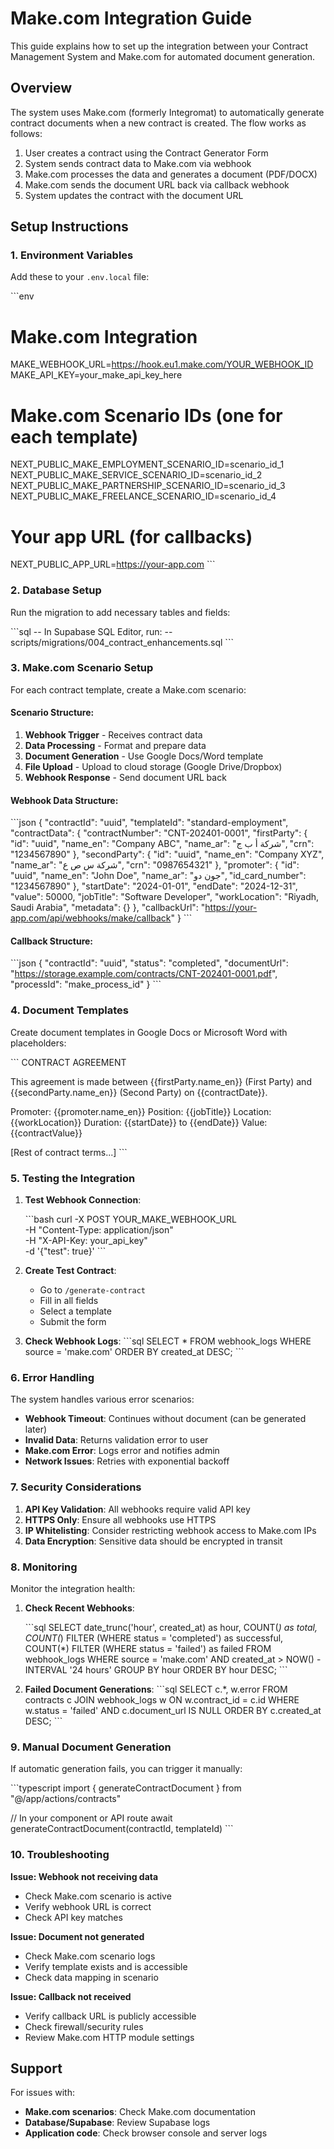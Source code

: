 # Make.com Integration Guide

This guide explains how to set up the integration between your Contract Management System and Make.com for automated document generation.

## Overview

The system uses Make.com (formerly Integromat) to automatically generate contract documents when a new contract is created. The flow works as follows:

1. User creates a contract using the Contract Generator Form
2. System sends contract data to Make.com via webhook
3. Make.com processes the data and generates a document (PDF/DOCX)
4. Make.com sends the document URL back via callback webhook
5. System updates the contract with the document URL

## Setup Instructions

### 1. Environment Variables

Add these to your `.env.local` file:

\`\`\`env
# Make.com Integration
MAKE_WEBHOOK_URL=https://hook.eu1.make.com/YOUR_WEBHOOK_ID
MAKE_API_KEY=your_make_api_key_here

# Make.com Scenario IDs (one for each template)
NEXT_PUBLIC_MAKE_EMPLOYMENT_SCENARIO_ID=scenario_id_1
NEXT_PUBLIC_MAKE_SERVICE_SCENARIO_ID=scenario_id_2
NEXT_PUBLIC_MAKE_PARTNERSHIP_SCENARIO_ID=scenario_id_3
NEXT_PUBLIC_MAKE_FREELANCE_SCENARIO_ID=scenario_id_4

# Your app URL (for callbacks)
NEXT_PUBLIC_APP_URL=https://your-app.com
\`\`\`

### 2. Database Setup

Run the migration to add necessary tables and fields:

\`\`\`sql
-- In Supabase SQL Editor, run:
-- scripts/migrations/004_contract_enhancements.sql
\`\`\`

### 3. Make.com Scenario Setup

For each contract template, create a Make.com scenario:

#### Scenario Structure:

1. **Webhook Trigger** - Receives contract data
2. **Data Processing** - Format and prepare data
3. **Document Generation** - Use Google Docs/Word template
4. **File Upload** - Upload to cloud storage (Google Drive/Dropbox)
5. **Webhook Response** - Send document URL back

#### Webhook Data Structure:

\`\`\`json
{
  "contractId": "uuid",
  "templateId": "standard-employment",
  "contractData": {
    "contractNumber": "CNT-202401-0001",
    "firstParty": {
      "id": "uuid",
      "name_en": "Company ABC",
      "name_ar": "شركة أ ب ج",
      "crn": "1234567890"
    },
    "secondParty": {
      "id": "uuid",
      "name_en": "Company XYZ",
      "name_ar": "شركة س ص ع",
      "crn": "0987654321"
    },
    "promoter": {
      "id": "uuid",
      "name_en": "John Doe",
      "name_ar": "جون دو",
      "id_card_number": "1234567890"
    },
    "startDate": "2024-01-01",
    "endDate": "2024-12-31",
    "value": 50000,
    "jobTitle": "Software Developer",
    "workLocation": "Riyadh, Saudi Arabia",
    "metadata": {}
  },
  "callbackUrl": "https://your-app.com/api/webhooks/make/callback"
}
\`\`\`

#### Callback Structure:

\`\`\`json
{
  "contractId": "uuid",
  "status": "completed",
  "documentUrl": "https://storage.example.com/contracts/CNT-202401-0001.pdf",
  "processId": "make_process_id"
}
\`\`\`

### 4. Document Templates

Create document templates in Google Docs or Microsoft Word with placeholders:

\`\`\`
CONTRACT AGREEMENT

This agreement is made between {{firstParty.name_en}} (First Party)
and {{secondParty.name_en}} (Second Party) on {{contractDate}}.

Promoter: {{promoter.name_en}}
Position: {{jobTitle}}
Location: {{workLocation}}
Duration: {{startDate}} to {{endDate}}
Value: {{contractValue}}

[Rest of contract terms...]
\`\`\`

### 5. Testing the Integration

1. **Test Webhook Connection**:

   \`\`\`bash
   curl -X POST YOUR_MAKE_WEBHOOK_URL \
     -H "Content-Type: application/json" \
     -H "X-API-Key: your_api_key" \
     -d '{"test": true}'
   \`\`\`

2. **Create Test Contract**:
   - Go to `/generate-contract`
   - Fill in all fields
   - Select a template
   - Submit the form

3. **Check Webhook Logs**:
   \`\`\`sql
   SELECT * FROM webhook_logs
   WHERE source = 'make.com'
   ORDER BY created_at DESC;
   \`\`\`

### 6. Error Handling

The system handles various error scenarios:

- **Webhook Timeout**: Continues without document (can be generated later)
- **Invalid Data**: Returns validation error to user
- **Make.com Error**: Logs error and notifies admin
- **Network Issues**: Retries with exponential backoff

### 7. Security Considerations

1. **API Key Validation**: All webhooks require valid API key
2. **HTTPS Only**: Ensure all webhooks use HTTPS
3. **IP Whitelisting**: Consider restricting webhook access to Make.com IPs
4. **Data Encryption**: Sensitive data should be encrypted in transit

### 8. Monitoring

Monitor the integration health:

1. **Check Recent Webhooks**:

   \`\`\`sql
   SELECT
     date_trunc('hour', created_at) as hour,
     COUNT(*) as total,
     COUNT(*) FILTER (WHERE status = 'completed') as successful,
     COUNT(*) FILTER (WHERE status = 'failed') as failed
   FROM webhook_logs
   WHERE source = 'make.com'
     AND created_at > NOW() - INTERVAL '24 hours'
   GROUP BY hour
   ORDER BY hour DESC;
   \`\`\`

2. **Failed Document Generations**:
   \`\`\`sql
   SELECT c.*, w.error
   FROM contracts c
   JOIN webhook_logs w ON w.contract_id = c.id
   WHERE w.status = 'failed'
     AND c.document_url IS NULL
   ORDER BY c.created_at DESC;
   \`\`\`

### 9. Manual Document Generation

If automatic generation fails, you can trigger it manually:

\`\`\`typescript
import { generateContractDocument } from "@/app/actions/contracts"

// In your component or API route
await generateContractDocument(contractId, templateId)
\`\`\`

### 10. Troubleshooting

**Issue: Webhook not receiving data**

- Check Make.com scenario is active
- Verify webhook URL is correct
- Check API key matches

**Issue: Document not generated**

- Check Make.com scenario logs
- Verify template exists and is accessible
- Check data mapping in scenario

**Issue: Callback not received**

- Verify callback URL is publicly accessible
- Check firewall/security rules
- Review Make.com HTTP module settings

## Support

For issues with:

- **Make.com scenarios**: Check Make.com documentation
- **Database/Supabase**: Review Supabase logs
- **Application code**: Check browser console and server logs
